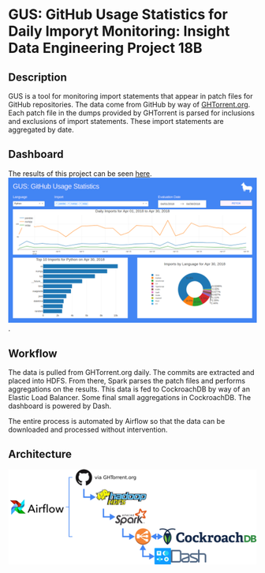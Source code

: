# GUS: GitHub Usage Statistics for Daily Imporyt Monitoring: Insight Data Engineering Project 18B

## Description
GUS is a tool for monitoring import statements that appear in patch files for GitHub repositories.
The data come from GitHub by way of [GHTorrent.org](http://ghtorrent.org/).
Each patch file in the dumps provided by GHTorrent is parsed for inclusions and exclusions
of import statements. These import statements are aggregated by date.

## Dashboard
The results of this project can be seen [here](http://ec2-52-36-220-17.us-west-2.compute.amazonaws.com:8000/).
![Dashboard](./src/main/resources/Front_End_Capture.png).

## Workflow
The data is pulled from GHTorrent.org daily. The commits are extracted and placed into HDFS.
From there, Spark parses the patch files and performs aggregations on the results.
This data is fed to CockroachDB by way of an Elastic Load Balancer.
Some final small aggregations in CockroachDB. The dashboard is powered by Dash.

The entire process is automated by Airflow so that the data can be downloaded and processed without intervention.

## Architecture
![Data Engineering Stack](./src/main/resources/de_stack.png)
